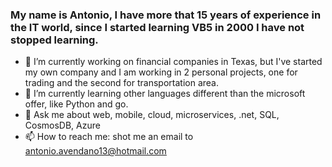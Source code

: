 ### My name is Antonio, I have more that 15 years of experience in the IT world, since I started learning VB5 in 2000 I have not stopped learning.

<!--
**CIBERCOP20001/Cibercop20001** is a ✨ _special_ ✨ repository because its `README.md` (this file) appears on your GitHub profile.

Here are some ideas to get you started: -->

- 🔭 I’m currently working on financial companies in Texas, but I've started my own company and I am working in 2 personal projects, one for trading and the second for transportation area.
- 🌱 I’m currently learning other languages different than the microsoft offer, like Python and go.
- 💬 Ask me about web, mobile, cloud, microservices, .net, SQL, CosmosDB, Azure
- 📫 How to reach me: shot me an email to antonio.avendano13@hotmail.com
